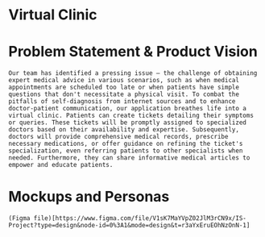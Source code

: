 # Virtual Clinic

# Problem Statement & Product Vision

    Our team has identified a pressing issue – the challenge of obtaining expert medical advice in various scenarios, such as when medical appointments are scheduled too late or when patients have simple questions that don't necessitate a physical visit. To combat the pitfalls of self-diagnosis from internet sources and to enhance doctor-patient communication, our application breathes life into a virtual clinic. Patients can create tickets detailing their symptoms or queries. These tickets will be promptly assigned to specialized doctors based on their availability and expertise. Subsequently, doctors will provide comprehensive medical records, prescribe necessary medications, or offer guidance on refining the ticket's specialization, even referring patients to other specialists when needed. Furthermore, they can share informative medical articles to empower and educate patients.

# Mockups and Personas

    (Figma file)[https://www.figma.com/file/V1sK7MaYVpZ02JlM3rCN9x/IS-Project?type=design&node-id=0%3A1&mode=design&t=r3aYxEruEOhNzOnN-1]
